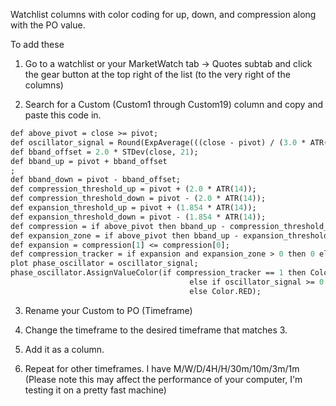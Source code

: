 Watchlist columns with color coding for up, down, and compression along with the PO value.

To add these

1. Go to a watchlist or your MarketWatch tab -> Quotes subtab and click the gear button at the top right of the list (to the very right of the columns)

2. Search for a Custom (Custom1 through Custom19)  column and copy and paste this code in.

```def pivot = ExpAverage(close, 21);
def above_pivot = close >= pivot;
def oscillator_signal = Round(ExpAverage(((close - pivot) / (3.0 * ATR(14))) * 100, 3),2);
def bband_offset = 2.0 * STDev(close, 21);
def bband_up = pivot + bband_offset
;
def bband_down = pivot - bband_offset;
def compression_threshold_up = pivot + (2.0 * ATR(14));
def compression_threshold_down = pivot - (2.0 * ATR(14));
def expansion_threshold_up = pivot + (1.854 * ATR(14));
def expansion_threshold_down = pivot - (1.854 * ATR(14));
def compression = if above_pivot then bband_up - compression_threshold_up else compression_threshold_down - bband_down;
def expansion_zone = if above_pivot then bband_up - expansion_threshold_up else expansion_threshold_down - bband_down;
def expansion = compression[1] <= compression[0];
def compression_tracker = if expansion and expansion_zone > 0 then 0 else if compression <= 0 then 1 else 0;
plot phase_oscillator = oscillator_signal;
phase_oscillator.AssignValueColor(if compression_tracker == 1 then Color.MAGENTA 
                                        else if oscillator_signal >= 0 then Color.GREEN
                                        else Color.RED);
```

3. Rename your Custom to PO (Timeframe)

4. Change the timeframe to the desired timeframe that matches 3.

5. Add it as a column.

6. Repeat for other timeframes. I have M/W/D/4H/H/30m/10m/3m/1m (Please note this may affect the performance of your computer, I'm testing it on a pretty fast machine)
